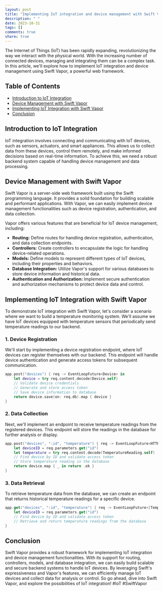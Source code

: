 ```yaml
---
layout: post
title: "Implementing IoT integration and device management with Swift Vapor"
description: " "
date: 2023-10-31
tags: []
comments: true
share: true
---
```


The Internet of Things (IoT) has been rapidly expanding, revolutionizing the way we interact with the physical world. With the increasing number of connected devices, managing and integrating them can be a complex task. In this article, we'll explore how to implement IoT integration and device management using Swift Vapor, a powerful web framework.

## Table of Contents
- [Introduction to IoT Integration](#introduction-to-iot-integration)
- [Device Management with Swift Vapor](#device-management-with-swift-vapor)
- [Implementing IoT Integration with Swift Vapor](#implementing-iot-integration-with-swift-vapor)
- [Conclusion](#conclusion)

## Introduction to IoT Integration

IoT integration involves connecting and communicating with IoT devices, such as sensors, actuators, and smart appliances. This allows us to collect data from these devices, control them remotely, and make informed decisions based on real-time information. To achieve this, we need a robust backend system capable of handling device management and data processing.

## Device Management with Swift Vapor

Swift Vapor is a server-side web framework built using the Swift programming language. It provides a solid foundation for building scalable and performant applications. With Vapor, we can easily implement device management functionalities such as device registration, authentication, and data collection.

Vapor offers various features that are beneficial for IoT device management, including:

- **Routing:** Define routes for handling device registration, authentication, and data collection endpoints.
- **Controllers:** Create controllers to encapsulate the logic for handling device-related operations.
- **Models:** Define models to represent different types of IoT devices, including their properties and behaviors.
- **Database Integration:** Utilize Vapor's support for various databases to store device information and historical data.
- **Authentication and Authorization:** Implement secure authentication and authorization mechanisms to protect device data and control.

## Implementing IoT Integration with Swift Vapor

To demonstrate IoT integration with Swift Vapor, let's consider a scenario where we want to build a temperature monitoring system. We'll assume we have IoT devices equipped with temperature sensors that periodically send temperature readings to our backend.

### 1. Device Registration

We'll start by implementing a device registration endpoint, where IoT devices can register themselves with our backend. This endpoint will handle device authentication and generate access tokens for subsequent communication.

```swift
app.post("devices") { req -> EventLoopFuture<Device> in
    let device = try req.content.decode(Device.self)
    // Validate device credentials
    // Generate and store access token
    // Save device information to database
    return device.save(on: req.db).map { device }
}
```

### 2. Data Collection

Next, we'll implement an endpoint to receive temperature readings from the registered devices. This endpoint will store the readings in the database for further analysis or display.

```swift
app.post("devices", ":id", "temperature") { req -> EventLoopFuture<HTTPStatus> in
    let deviceID = req.parameters.get("id")
    let temperature = try req.content.decode(TemperatureReading.self)
    // Find device by ID and validate access token
    // Store temperature reading in the database
    return device.map { _ in return .ok }
}
```

### 3. Data Retrieval

To retrieve temperature data from the database, we can create an endpoint that returns historical temperature readings for a specific device.

```swift
app.get("devices", ":id", "temperature") { req -> EventLoopFuture<[TemperatureReading]> in
    let deviceID = req.parameters.get("id")
    // Find device by ID and validate access token
    // Retrieve and return temperature readings from the database
}
```

## Conclusion

Swift Vapor provides a robust framework for implementing IoT integration and device management functionalities. With its support for routing, controllers, models, and database integration, we can easily build scalable and secure backend systems to handle IoT devices. By leveraging Swift's expressiveness and Vapor's features, we can efficiently manage IoT devices and collect data for analysis or control. So go ahead, dive into Swift Vapor, and explore the possibilities of IoT integration! #IoT #SwiftVapor